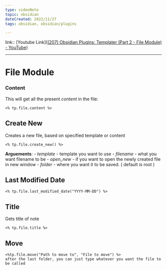 ```yaml
---
type: videoNote
topic: obsidian
dateCreated: 2022/11/27
tags: obsidian, obsidian/plugins

---
```

link::  [Youtube Link]([(207) Obsidian Plugins: Templater (Part 2 - File Module) - YouTube](https://www.youtube.com/watch?v=LjdJbknTjm4))



_____

# File Module

### Content

This will get all the present *content* in the file:

```
<% tp.file.content %>
```


## Create New

Creates a new file, based on specified template or content

```
<% tp.file.create_new() %>
```

**Arguements**: 
	- *template* - template you want to use
	- *filename* - what you want filename to be
	- *open_new* - if you want to open the newly created file in new window
	- *folder* - where you want it to be saved. ( default is root )


## Last Modified Date

```
<% tp.file.last_modified_date("YYYY-MM-DD") %>
```


## Title

Gets title of note

```
<% tp.file.title %>
```


## Move

```
<%tp.file.move("Path to move to", "File to move") %>
after the last folder, you can just type whatever you want the file to be called
```